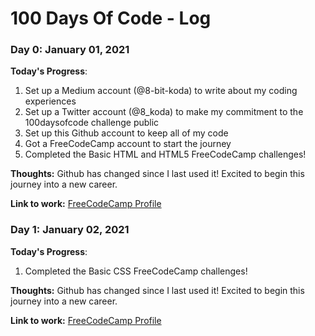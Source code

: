 # 100 Days Of Code - Log

### Day 0: January 01, 2021

**Today's Progress**:

1. Set up a Medium account (@8-bit-koda) to write about my coding experiences
2. Set up a Twitter account (@8_koda) to make my commitment to the 100daysofcode challenge public
3. Set up this Github account to keep all of my code
4. Got a FreeCodeCamp account to start the journey
5. Completed the Basic HTML and HTML5 FreeCodeCamp challenges!

**Thoughts:** Github has changed since I last used it! Excited to begin this journey into a new career. 

**Link to work:** [FreeCodeCamp Profile](https://www.freecodecamp.org/8-bit-koda)

### Day 1: January 02, 2021

**Today's Progress**:

1. Completed the Basic CSS FreeCodeCamp challenges!

**Thoughts:** Github has changed since I last used it! Excited to begin this journey into a new career. 

**Link to work:** [FreeCodeCamp Profile](https://www.freecodecamp.org/8-bit-koda)

